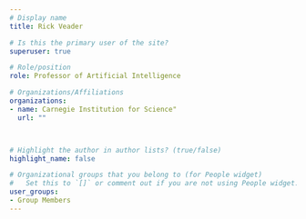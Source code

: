 ```yaml
---
# Display name
title: Rick Veader

# Is this the primary user of the site?
superuser: true

# Role/position
role: Professor of Artificial Intelligence

# Organizations/Affiliations
organizations:
- name: Carnegie Institution for Science"
  url: ""



# Highlight the author in author lists? (true/false)
highlight_name: false

# Organizational groups that you belong to (for People widget)
#   Set this to `[]` or comment out if you are not using People widget.
user_groups:
- Group Members
---
```

